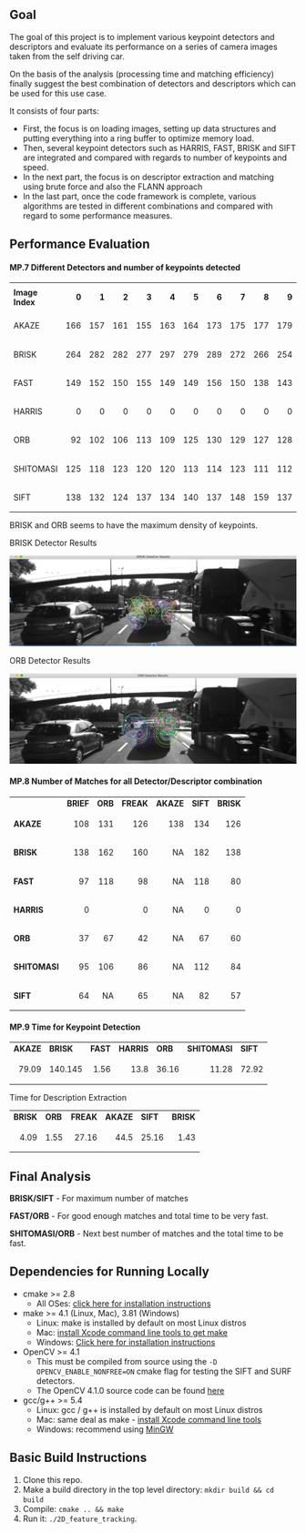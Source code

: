 ## Goal

The goal of this project is to implement various keypoint detectors and descriptors and evaluate its performance on a series of camera images taken from the self driving car. 

On the basis of the analysis (processing time and matching efficiency) finally suggest the best combination of detectors and descriptors which can be used for this use case.

It consists of four parts:

* First, the focus is on loading images, setting up data structures and putting everything into a ring buffer to optimize memory load. 
* Then, several keypoint detectors such as HARRIS, FAST, BRISK and SIFT are integrated and compared with regards to number of keypoints and speed. 
* In the next part, the focus is on descriptor extraction and matching using brute force and also the FLANN approach
* In the last part, once the code framework is complete, various algorithms are tested in different combinations and compared with regard to some performance measures. 


## Performance Evaluation


#### MP.7 Different Detectors and number of keypoints detected


<table>
  <tr>
   <td><strong>Image Index</strong>
   </td>
   <td><p style="text-align: right">
<strong>0</strong></p>

   </td>
   <td><p style="text-align: right">
<strong>1</strong></p>

   </td>
   <td><p style="text-align: right">
<strong>2</strong></p>

   </td>
   <td><p style="text-align: right">
<strong>3</strong></p>

   </td>
   <td><p style="text-align: right">
<strong>4</strong></p>

   </td>
   <td><p style="text-align: right">
<strong>5</strong></p>

   </td>
   <td><p style="text-align: right">
<strong>6</strong></p>

   </td>
   <td><p style="text-align: right">
<strong>7</strong></p>

   </td>
   <td><p style="text-align: right">
<strong>8</strong></p>

   </td>
   <td><p style="text-align: right">
<strong>9</strong></p>

   </td>
   <td><strong>Average</strong>
   </td>
  </tr>
  <tr>
   <td>AKAZE
   </td>
   <td><p style="text-align: right">
166</p>

   </td>
   <td><p style="text-align: right">
157</p>

   </td>
   <td><p style="text-align: right">
161</p>

   </td>
   <td><p style="text-align: right">
155</p>

   </td>
   <td><p style="text-align: right">
163</p>

   </td>
   <td><p style="text-align: right">
164</p>

   </td>
   <td><p style="text-align: right">
173</p>

   </td>
   <td><p style="text-align: right">
175</p>

   </td>
   <td><p style="text-align: right">
177</p>

   </td>
   <td><p style="text-align: right">
179</p>

   </td>
   <td><p style="text-align: right">
<strong>167</strong></p>

   </td>
  </tr>
  <tr>
   <td>BRISK
   </td>
   <td><p style="text-align: right">
264</p>

   </td>
   <td><p style="text-align: right">
282</p>

   </td>
   <td><p style="text-align: right">
282</p>

   </td>
   <td><p style="text-align: right">
277</p>

   </td>
   <td><p style="text-align: right">
297</p>

   </td>
   <td><p style="text-align: right">
279</p>

   </td>
   <td><p style="text-align: right">
289</p>

   </td>
   <td><p style="text-align: right">
272</p>

   </td>
   <td><p style="text-align: right">
266</p>

   </td>
   <td><p style="text-align: right">
254</p>

   </td>
   <td><p style="text-align: right">
<strong>276.2</strong></p>

   </td>
  </tr>
  <tr>
   <td>FAST
   </td>
   <td><p style="text-align: right">
149</p>

   </td>
   <td><p style="text-align: right">
152</p>

   </td>
   <td><p style="text-align: right">
150</p>

   </td>
   <td><p style="text-align: right">
155</p>

   </td>
   <td><p style="text-align: right">
149</p>

   </td>
   <td><p style="text-align: right">
149</p>

   </td>
   <td><p style="text-align: right">
156</p>

   </td>
   <td><p style="text-align: right">
150</p>

   </td>
   <td><p style="text-align: right">
138</p>

   </td>
   <td><p style="text-align: right">
143</p>

   </td>
   <td><p style="text-align: right">
<strong>149.1</strong></p>

   </td>
  </tr>
  <tr>
   <td>HARRIS
   </td>
   <td><p style="text-align: right">
0</p>

   </td>
   <td><p style="text-align: right">
0</p>

   </td>
   <td><p style="text-align: right">
0</p>

   </td>
   <td><p style="text-align: right">
0</p>

   </td>
   <td><p style="text-align: right">
0</p>

   </td>
   <td><p style="text-align: right">
0</p>

   </td>
   <td><p style="text-align: right">
0</p>

   </td>
   <td><p style="text-align: right">
0</p>

   </td>
   <td><p style="text-align: right">
0</p>

   </td>
   <td><p style="text-align: right">
0</p>

   </td>
   <td><p style="text-align: right">
<strong>0</strong></p>

   </td>
  </tr>
  <tr>
   <td>ORB
   </td>
   <td><p style="text-align: right">
92</p>

   </td>
   <td><p style="text-align: right">
102</p>

   </td>
   <td><p style="text-align: right">
106</p>

   </td>
   <td><p style="text-align: right">
113</p>

   </td>
   <td><p style="text-align: right">
109</p>

   </td>
   <td><p style="text-align: right">
125</p>

   </td>
   <td><p style="text-align: right">
130</p>

   </td>
   <td><p style="text-align: right">
129</p>

   </td>
   <td><p style="text-align: right">
127</p>

   </td>
   <td><p style="text-align: right">
128</p>

   </td>
   <td><p style="text-align: right">
<strong>116.1</strong></p>

   </td>
  </tr>
  <tr>
   <td>SHITOMASI
   </td>
   <td><p style="text-align: right">
125</p>

   </td>
   <td><p style="text-align: right">
118</p>

   </td>
   <td><p style="text-align: right">
123</p>

   </td>
   <td><p style="text-align: right">
120</p>

   </td>
   <td><p style="text-align: right">
120</p>

   </td>
   <td><p style="text-align: right">
113</p>

   </td>
   <td><p style="text-align: right">
114</p>

   </td>
   <td><p style="text-align: right">
123</p>

   </td>
   <td><p style="text-align: right">
111</p>

   </td>
   <td><p style="text-align: right">
112</p>

   </td>
   <td><p style="text-align: right">
<strong>117.9</strong></p>

   </td>
  </tr>
  <tr>
   <td>SIFT
   </td>
   <td><p style="text-align: right">
138</p>

   </td>
   <td><p style="text-align: right">
132</p>

   </td>
   <td><p style="text-align: right">
124</p>

   </td>
   <td><p style="text-align: right">
137</p>

   </td>
   <td><p style="text-align: right">
134</p>

   </td>
   <td><p style="text-align: right">
140</p>

   </td>
   <td><p style="text-align: right">
137</p>

   </td>
   <td><p style="text-align: right">
148</p>

   </td>
   <td><p style="text-align: right">
159</p>

   </td>
   <td><p style="text-align: right">
137</p>

   </td>
   <td><p style="text-align: right">
<strong>138.6</strong></p>

   </td>
  </tr>
</table>


BRISK and ORB seems to have the maximum density of keypoints.

BRISK Detector Results

![alt_text](images/brisk_detector_results.png "image_tooltip")


ORB Detector Results


![alt_text](images/ORB_Detector_Results.png "image_tooltip")



#### MP.8 Number of Matches for all Detector/Descriptor combination


<table>
  <tr>
   <td>
   </td>
   <td><strong>BRIEF</strong>
   </td>
   <td><strong>ORB</strong>
   </td>
   <td><strong>FREAK</strong>
   </td>
   <td><strong>AKAZE</strong>
   </td>
   <td><strong>SIFT</strong>
   </td>
   <td><strong>BRISK</strong>
   </td>
  </tr>
  <tr>
   <td><strong>AKAZE</strong>
   </td>
   <td><p style="text-align: right">
108</p>

   </td>
   <td><p style="text-align: right">
131</p>

   </td>
   <td><p style="text-align: right">
126</p>

   </td>
   <td><p style="text-align: right">
138</p>

   </td>
   <td><p style="text-align: right">
134</p>

   </td>
   <td><p style="text-align: right">
126</p>

   </td>
  </tr>
  <tr>
   <td><strong>BRISK</strong>
   </td>
   <td><p style="text-align: right">
138</p>

   </td>
   <td><p style="text-align: right">
162</p>

   </td>
   <td><p style="text-align: right">
160</p>

   </td>
   <td><p style="text-align: right">
NA</p>

   </td>
   <td><p style="text-align: right">
182</p>

   </td>
   <td><p style="text-align: right">
138</p>

   </td>
  </tr>
  <tr>
   <td><strong>FAST</strong>
   </td>
   <td><p style="text-align: right">
97</p>

   </td>
   <td><p style="text-align: right">
118</p>

   </td>
   <td><p style="text-align: right">
98</p>

   </td>
   <td><p style="text-align: right">
NA</p>

   </td>
   <td><p style="text-align: right">
118</p>

   </td>
   <td><p style="text-align: right">
80</p>

   </td>
  </tr>
  <tr>
   <td><strong>HARRIS</strong>
   </td>
   <td><p style="text-align: right">
0</p>

   </td>
   <td>
   </td>
   <td><p style="text-align: right">
0</p>

   </td>
   <td><p style="text-align: right">
NA</p>

   </td>
   <td><p style="text-align: right">
0</p>

   </td>
   <td><p style="text-align: right">
0</p>

   </td>
  </tr>
  <tr>
   <td><strong>ORB</strong>
   </td>
   <td><p style="text-align: right">
37</p>

   </td>
   <td><p style="text-align: right">
67</p>

   </td>
   <td><p style="text-align: right">
42</p>

   </td>
   <td><p style="text-align: right">
NA</p>

   </td>
   <td><p style="text-align: right">
67</p>

   </td>
   <td><p style="text-align: right">
60</p>

   </td>
  </tr>
  <tr>
   <td><strong>SHITOMASI</strong>
   </td>
   <td><p style="text-align: right">
95</p>

   </td>
   <td><p style="text-align: right">
106</p>

   </td>
   <td><p style="text-align: right">
86</p>

   </td>
   <td><p style="text-align: right">
NA</p>

   </td>
   <td><p style="text-align: right">
112</p>

   </td>
   <td><p style="text-align: right">
84</p>

   </td>
  </tr>
  <tr>
   <td><strong>SIFT</strong>
   </td>
   <td><p style="text-align: right">
64</p>

   </td>
   <td><p style="text-align: right">
NA</p>

   </td>
   <td><p style="text-align: right">
65</p>

   </td>
   <td><p style="text-align: right">
NA</p>

   </td>
   <td><p style="text-align: right">
82</p>

   </td>
   <td><p style="text-align: right">
57</p>

   </td>
  </tr>
</table>



#### MP.9 Time for Keypoint Detection


<table>
  <tr>
   <td><strong>AKAZE</strong>
   </td>
   <td><strong>BRISK</strong>
   </td>
   <td><strong>FAST</strong>
   </td>
   <td><strong>HARRIS</strong>
   </td>
   <td><strong>ORB</strong>
   </td>
   <td><strong>SHITOMASI</strong>
   </td>
   <td><strong>SIFT</strong>
   </td>
  </tr>
  <tr>
   <td><p style="text-align: right">
79.09</p>

   </td>
   <td><p style="text-align: right">
140.145</p>

   </td>
   <td><p style="text-align: right">
1.56</p>

   </td>
   <td><p style="text-align: right">
13.8</p>

   </td>
   <td><p style="text-align: right">
36.16</p>

   </td>
   <td><p style="text-align: right">
11.28</p>

   </td>
   <td><p style="text-align: right">
72.92</p>

   </td>
  </tr>
</table>


Time for Description Extraction


<table>
  <tr>
   <td><strong>BRISK</strong>
   </td>
   <td><strong>ORB</strong>
   </td>
   <td><strong>FREAK</strong>
   </td>
   <td><strong>AKAZE</strong>
   </td>
   <td><strong>SIFT</strong>
   </td>
   <td><strong>BRISK</strong>
   </td>
  </tr>
  <tr>
   <td><p style="text-align: right">
4.09</p>

   </td>
   <td><p style="text-align: right">
1.55</p>

   </td>
   <td><p style="text-align: right">
27.16</p>

   </td>
   <td><p style="text-align: right">
44.5</p>

   </td>
   <td><p style="text-align: right">
25.16</p>

   </td>
   <td><p style="text-align: right">
1.43</p>

   </td>
  </tr>
</table>



## Final Analysis

**BRISK/SIFT** - For maximum number of matches

**FAST/ORB** - For good enough matches and total time to be very fast.

**SHITOMASI/ORB** - Next best number of matches and the total time to be fast.

## Dependencies for Running Locally
* cmake >= 2.8
  * All OSes: [click here for installation instructions](https://cmake.org/install/)
* make >= 4.1 (Linux, Mac), 3.81 (Windows)
  * Linux: make is installed by default on most Linux distros
  * Mac: [install Xcode command line tools to get make](https://developer.apple.com/xcode/features/)
  * Windows: [Click here for installation instructions](http://gnuwin32.sourceforge.net/packages/make.htm)
* OpenCV >= 4.1
  * This must be compiled from source using the `-D OPENCV_ENABLE_NONFREE=ON` cmake flag for testing the SIFT and SURF detectors.
  * The OpenCV 4.1.0 source code can be found [here](https://github.com/opencv/opencv/tree/4.1.0)
* gcc/g++ >= 5.4
  * Linux: gcc / g++ is installed by default on most Linux distros
  * Mac: same deal as make - [install Xcode command line tools](https://developer.apple.com/xcode/features/)
  * Windows: recommend using [MinGW](http://www.mingw.org/)

## Basic Build Instructions

1. Clone this repo.
2. Make a build directory in the top level directory: `mkdir build && cd build`
3. Compile: `cmake .. && make`
4. Run it: `./2D_feature_tracking`.

<!-- Docs to Markdown version 1.0β17 -->
